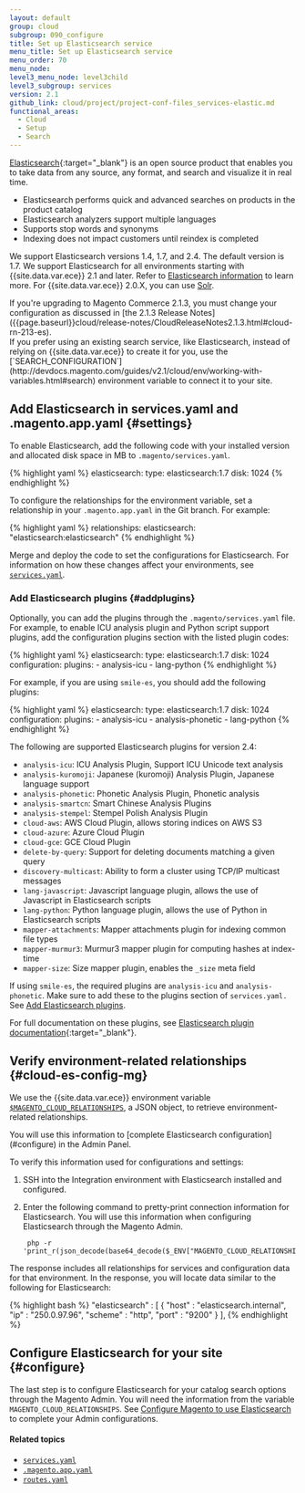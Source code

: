 ```yaml
---
layout: default
group: cloud
subgroup: 090_configure
title: Set up Elasticsearch service
menu_title: Set up Elasticsearch service
menu_order: 70
menu_node:
level3_menu_node: level3child
level3_subgroup: services
version: 2.1
github_link: cloud/project/project-conf-files_services-elastic.md
functional_areas:
  - Cloud
  - Setup
  - Search
---
```


[Elasticsearch](https://www.elastic.co){:target="\_blank"} is an open source product that enables you to take data from any source, any format, and search and visualize it in real time.

*   Elasticsearch performs quick and advanced searches on products in the product catalog
*   Elasticsearch analyzers support multiple languages
*   Supports stop words and synonyms
*   Indexing does not impact customers until reindex is completed

We support Elasticsearch versions 1.4, 1.7, and 2.4. The default version is 1.7. We support Elasticsearch for all environments starting with {{site.data.var.ece}} 2.1 and later. Refer to [Elasticsearch information](http://devdocs.magento.com/guides/v2.1/config-guide/elasticsearch/es-overview.html) to learn more. For {{site.data.var.ece}} 2.0.X, you can use [Solr](http://devdocs.magento.com/guides/v2.0/cloud/project/project-conf-files_services-solr.html).

<div class="bs-callout bs-callout-info" id="info" markdown="1">
If you're upgrading to Magento Commerce 2.1.3, you must change your configuration as discussed in [the 2.1.3 Release Notes]({{page.baseurl}}cloud/release-notes/CloudReleaseNotes2.1.3.html#cloud-rn-213-es).
</div>

<div class="bs-callout bs-callout-warning" markdown="1">
If you prefer using an existing search service, like Elasticsearch, instead of relying on {{site.data.var.ece}} to create it for you, use the [`SEARCH_CONFIGURATION`](http://devdocs.magento.com/guides/v2.1/cloud/env/working-with-variables.html#search) environment variable to connect it to your site.
</div>

## Add Elasticsearch in services.yaml and .magento.app.yaml {#settings}
To enable Elasticsearch, add the following code with your installed version and allocated disk space in MB to `.magento/services.yaml`.

{% highlight yaml %}
elasticsearch:
   type: elasticsearch:1.7
   disk: 1024
{% endhighlight %}

To configure the relationships for the environment variable, set a relationship in your `.magento.app.yaml` in the Git branch. For example:

{% highlight yaml %}
relationships:
    elasticsearch: "elasticsearch:elasticsearch"
{% endhighlight %}

Merge and deploy the code to set the configurations for Elasticsearch. For information on how these changes affect your environments, see [`services.yaml`]({{page.baseurl}}cloud/project/project-conf-files_services.html).

### Add Elasticsearch plugins {#addplugins}
Optionally, you can add the plugins through the `.magento/services.yaml` file. For example, to enable ICU analysis plugin and Python script support plugins, add the configuration plugins section with the listed plugin codes:

{% highlight yaml %}
elasticsearch:
   type: elasticsearch:1.7
   disk: 1024
   configuration:
    plugins:
      - analysis-icu
      - lang-python
{% endhighlight %}

For example, if you are using `smile-es`, you should add the following plugins:

{% highlight yaml %}
elasticsearch:
   type: elasticsearch:1.7
   disk: 1024
   configuration:
    plugins:
      - analysis-icu
      - analysis-phonetic
      - lang-python
{% endhighlight %}

The following are supported Elasticsearch plugins for version 2.4:

* `analysis-icu`: ICU Analysis Plugin, Support ICU Unicode text analysis
* `analysis-kuromoji`: Japanese (kuromoji) Analysis Plugin, Japanese language support
* `analysis-phonetic`: Phonetic Analysis Plugin, Phonetic analysis
* `analysis-smartcn`: Smart Chinese Analysis Plugins
* `analysis-stempel`: Stempel Polish Analysis Plugin
* `cloud-aws`: AWS Cloud Plugin, allows storing indices on AWS S3
* `cloud-azure`: Azure Cloud Plugin
* `cloud-gce`: GCE Cloud Plugin
* `delete-by-query`: Support for deleting documents matching a given query
* `discovery-multicast`: Ability to form a cluster using TCP/IP multicast messages
* `lang-javascript`: Javascript language plugin, allows the use of Javascript in Elasticsearch scripts
* `lang-python`: Python language plugin, allows the use of Python in Elasticsearch scripts
* `mapper-attachments`: Mapper attachments plugin for indexing common file types
* `mapper-murmur3`: Murmur3 mapper plugin for computing hashes at index-time
* `mapper-size`: Size mapper plugin, enables the `_size` meta field

If using `smile-es`, the required plugins are `analysis-icu` and `analysis-phonetic`. Make sure to add these to the plugins section of `services.yaml.` See [Add Elasticsearch plugins](#addplugins).

For full documentation on these plugins, see [Elasticsearch plugin documentation](https://www.elastic.co/guide/en/elasticsearch/plugins/2.4/index.html){:target="\_blank"}.

## Verify environment-related relationships {#cloud-es-config-mg}
We use the {{site.data.var.ece}} environment variable [`$MAGENTO_CLOUD_RELATIONSHIPS`]({{page.baseurl}}cloud/env/environment-vars_cloud.html), a JSON object, to retrieve environment-related relationships.

<div class="bs-callout bs-callout-info" id="info" markdown="1">
You will use this information to [complete Elasticsearch configuration](#configure) in the Admin Panel.
</div>

To verify this information used for configurations and settings:

1. SSH into the Integration environment with Elasticsearch installed and configured.
2. Enter the following command to pretty-print connection information for Elasticsearch. You will use this information when configuring Elasticsearch through the Magento Admin.

        php -r 'print_r(json_decode(base64_decode($_ENV["MAGENTO_CLOUD_RELATIONSHIPS"])));'

The response includes all relationships for services and configuration data for that environment. In the response, you will locate data similar to the following for Elasticsearch:

{% highlight bash %}
"elasticsearch" : [
      {
         "host" : "elasticsearch.internal",
         "ip" : "250.0.97.96",
         "scheme" : "http",
         "port" : "9200"
      }
   ],
{% endhighlight %}

## Configure Elasticsearch for your site {#configure}
The last step is to configure Elasticsearch for your catalog search options through the Magento Admin. You will need the information from the variable `MAGENTO_CLOUD_RELATIONSHIPS`. See [Configure Magento to use Elasticsearch](http://devdocs.magento.com/guides/v2.1/config-guide/elasticsearch/configure-magento.html) to complete your Admin configurations.


<!-- The following info is from Platform.sh and may not be required for Magento Cloud:

## Add service to configuration file {#configuration-file}
Add the service in a configuration file of your application. For example:

{% highlight yaml %}
<?php
if (isset($_ENV['MAGENTO_CLOUD_RELATIONSHIPS'])) {
  $relationships = json_decode(base64_decode($_ENV['MAGENTO_CLOUD_RELATIONSHIPS']), TRUE);

  foreach ($relationships['elasticsearch'] as $endpoint) {
    $container->setParameter('elasticsearch_host', $endpoint['host']);
    $container->setParameter('elasticsearch_port', $endpoint['port']);
  }
}
{% endhighlight %}

When you create an index on Elasticsearch, you should not specify `number_of_shards` and `number_of_replicas` settings in your Elasticsearch API call. These values will be set automatically based on available resources. -->

#### Related topics
*	[`services.yaml`]({{page.baseurl}}cloud/project/project-conf-files_services.html)
* [`.magento.app.yaml`]({{page.baseurl}}cloud/project/project-conf-files_magento-app.html)
* [`routes.yaml`]({{page.baseurl}}cloud/project/project-conf-files_routes.html)
